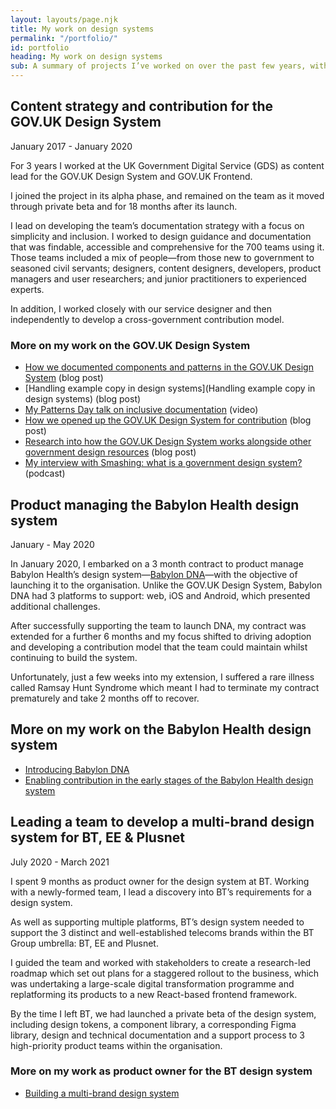 ```yaml
---
layout: layouts/page.njk
title: My work on design systems
permalink: "/portfolio/"
id: portfolio
heading: My work on design systems
sub: A summary of projects I’ve worked on over the past few years, with links to find out more about them.
---
```


## Content strategy and contribution for the GOV.UK Design System

January 2017 - January 2020

For 3 years I worked at the UK Government Digital Service (GDS) as content lead for the GOV.UK Design System and GOV.UK Frontend.

I joined the project in its alpha phase, and remained on the team as it moved through private beta and for 18 months after its launch. 

I lead on developing the team’s documentation strategy with a focus on simplicity and inclusion. I worked to design guidance and documentation that was findable, accessible and comprehensive for the 700 teams using it. Those teams included a mix of people—from those new to government to seasoned civil servants; designers, content designers, developers, product managers and user researchers; and junior practitioners to experienced experts. 

In addition, I worked closely with our service designer and then independently to develop a cross-government contribution model.

### More on my work on the GOV.UK Design System

- [How we documented components and patterns in the GOV.UK Design System](https://designnotes.blog.gov.uk/2018/11/05/how-we-document-components-and-patterns-in-the-gov-uk-design-system/) (blog post)
- [Handling example copy in design systems](Handling example copy in design systems) (blog post)
- [My Patterns Day talk on inclusive documentation](https://vimeo.com/345902920) (video)
- [How we opened up the GOV.UK Design System for contribution](https://designnotes.blog.gov.uk/2018/09/26/opening-up-the-gov-uk-design-system-for-contributions/) (blog post)
- [Research into how the GOV.UK Design System works alongside other government design resources](https://designnotes.blog.gov.uk/2019/02/14/how-the-gov-uk-design-system-can-work-alongside-other-government-design-resources/) (blog post)
- [My interview with Smashing: what is a government design system?](https://www.smashingmagazine.com/2020/01/smashing-podcast-episode-7/) (podcast)

## Product managing the Babylon Health design system

January - May 2020

In January 2020, I embarked on a 3 month contract to product manage Babylon Health’s design system—[Babylon DNA](https://dna.babylonhealth.com/ )—with the objective of launching it to the organisation. Unlike the GOV.UK Design System, Babylon DNA had 3 platforms to support: web, iOS and Android, which presented additional challenges. 

After successfully supporting the team to launch DNA, my contract was extended for a further 6 months and my focus shifted to driving adoption and developing a contribution model that the team could maintain whilst continuing to build the system.

Unfortunately, just a few weeks into my extension, I suffered a rare illness called Ramsay Hunt Syndrome which meant I had to terminate my contract prematurely and take 2 months off to recover. 

## More on my work on the Babylon Health design system

- [Introducing Babylon DNA](https://dna.babylonhealth.com/introducing-babylon-dna)
- [Enabling contribution in the early stages of the Babylon Health design system](https://amyhupe.co.uk/articles/enabling-contribution-in-the-early-stages-of-the-babylon-design-system/)

## Leading a team to develop a multi-brand design system for BT, EE & Plusnet

July 2020 - March 2021

I spent 9 months as product owner for the design system at BT. Working with a newly-formed team, I lead a discovery into BT’s requirements for a design system.

As well as supporting multiple platforms, BT’s design system needed to support the 3 distinct and well-established telecoms brands within the BT Group umbrella: BT, EE and Plusnet. 

I guided the team and worked with stakeholders to create a research-led roadmap which set out plans for a staggered rollout to the business, which was undertaking a large-scale digital transformation programme and replatforming its products to a new React-based frontend framework.

By the time I left BT, we had launched a private beta of the design system, including design tokens, a component library, a corresponding Figma library, design and technical documentation and a support process to 3 high-priority product teams within the organisation. 

### More on my work as product owner for the BT design system

- [Building a multi-brand design system](https://medium.com/bts-design-team/building-a-multi-brand-design-system-79469d425bf3) 
